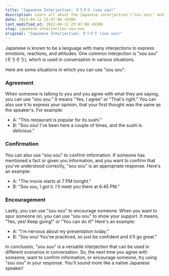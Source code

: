 ```yaml
---
title: "Japanese Interjection: そうそう (sou sou)"
description: Learn all about the Japanese interjection \"sou sou\" and how to use it in sentences correctly.
date: 2023-04-12 23:47:08 +0300
last_modified_at: 2023-04-12 23:47:08 +0300
slug: japanese-interjection-sou-sou
original: "Japanese Interjection: そうそう (sou sou)"
---
```

Japanese is known to be a language with many interjections to express emotions, reactions, and attitudes. One common interjection is "sou sou" (そうそう), which is used in conversation in various situations.

Here are some situations in which you can use "sou sou":

### Agreement

When someone is talking to you and you agree with what they are saying, you can use "sou sou." It means "Yes, I agree" or "That's right." You can also use it to express your opinion, that your first thought was the same as the speaker's. For example:

- A: "This restaurant is popular for its sushi."
- B: "Sou sou! I've been here a couple of times, and the sushi is delicious."

### Confirmation

You can also use "sou sou" to confirm information. If someone has mentioned a fact or given you information, and you want to confirm that you've understood correctly, "sou sou" is an appropriate response. Here's an example:

- A: "The movie starts at 7 PM tonight."
- B: "Sou sou, I got it. I'll meet you there at 6:45 PM."

### Encouragement

Lastly, you can use "sou sou" to encourage someone. When you want to spur someone on, you can use "sou sou" to show your support. It means, "Yes, yes! Keep going!" or "You can do it!" Here's an example:

- A: "I'm nervous about my presentation today."
- B: "Sou sou! You've practiced, so just be confident and it'll go great."

In conclusion, "sou sou" is a versatile interjection that can be used in different scenarios in conversation. So, the next time you agree with someone, want to confirm information, or encourage someone, try using "sou sou" in your response. You'll sound more like a native Japanese speaker!